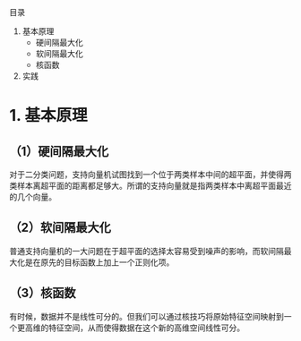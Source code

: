 目录
1. 基本原理
    - 硬间隔最大化
    - 软间隔最大化
    - 核函数
2. 实践

# 1. 基本原理
## （1）硬间隔最大化
对于二分类问题，支持向量机试图找到一个位于两类样本中间的超平面，并使得两类样本离超平面的距离都足够大。所谓的支持向量就是指两类样本中离超平面最近的几个向量。
## （2）软间隔最大化
普通支持向量机的一大问题在于超平面的选择太容易受到噪声的影响，而软间隔最大化是在原先的目标函数上加上一个正则化项。
## （3）核函数
有时候，数据并不是线性可分的。但我们可以通过核技巧将原始特征空间映射到一个更高维的特征空间，从而使得数据在这个新的高维空间线性可分。

